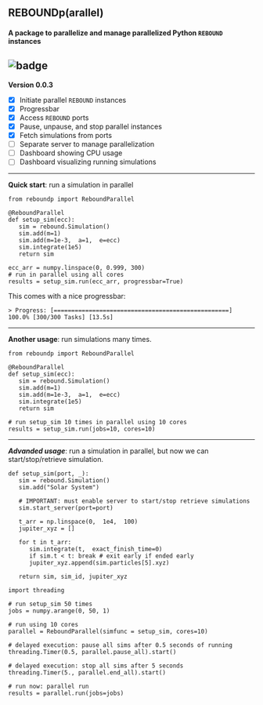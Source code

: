 ##  REBOUNDp(arallel)

#### A package to parallelize and manage parallelized Python `REBOUND` instances

![badge](https://gist.githubusercontent.com/dangcpham/6807845416d284aea12220200073b4ed/raw/483b964bf3526932d5e24f94f58da623c8c1f0b2/test.svg)
---
**Version 0.0.3**

 - [x] Initiate parallel `REBOUND` instances
 - [x] Progressbar
 - [x] Access `REBOUND` ports
 - [x] Pause, unpause, and stop parallel instances
 - [x] Fetch simulations from ports
 - [ ] Separate server to manage parallelization
 - [ ] Dashboard showing CPU usage
 - [ ] Dashboard visualizing running simulations
---
**Quick start**: run a simulation in parallel
```
from reboundp import ReboundParallel

@ReboundParallel
def setup_sim(ecc):
   sim = rebound.Simulation()
   sim.add(m=1)
   sim.add(m=1e-3,  a=1,  e=ecc)
   sim.integrate(1e5)
   return sim

ecc_arr = numpy.linspace(0, 0.999, 300)
# run in parallel using all cores
results = setup_sim.run(ecc_arr, progressbar=True)
```
This comes with a nice progressbar:
```
> Progress: [==================================================] 100.0% [300/300 Tasks] [13.5s]
```
---
**Another usage**: run simulations many times.
```
from reboundp import ReboundParallel

@ReboundParallel
def setup_sim(ecc):
   sim = rebound.Simulation()
   sim.add(m=1)
   sim.add(m=1e-3,  a=1,  e=ecc)
   sim.integrate(1e5)
   return sim

# run setup_sim 10 times in parallel using 10 cores
results = setup_sim.run(jobs=10, cores=10)
```
---
***Advanded usage***: run a simulation in parallel, but now we can start/stop/retrieve simulation.
```
def setup_sim(port, _):
   sim = rebound.Simulation()
   sim.add("Solar System")
   
   # IMPORTANT: must enable server to start/stop retrieve simulations
   sim.start_server(port=port)
   
   t_arr = np.linspace(0,  1e4,  100)
   jupiter_xyz = []

   for t in t_arr:
      sim.integrate(t,  exact_finish_time=0)
      if sim.t < t: break # exit early if ended early
      jupiter_xyz.append(sim.particles[5].xyz)

   return sim, sim_id, jupiter_xyz

import threading

# run setup_sim 50 times
jobs = numpy.arange(0, 50, 1)

# run using 10 cores
parallel = ReboundParallel(simfunc = setup_sim, cores=10)

# delayed execution: pause all sims after 0.5 seconds of running
threading.Timer(0.5, parallel.pause_all).start()

# delayed execution: stop all sims after 5 seconds
threading.Timer(5., parallel.end_all).start()

# run now: parallel run
results = parallel.run(jobs=jobs)
```

